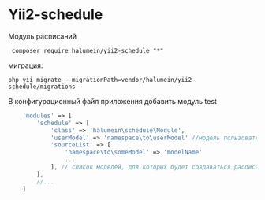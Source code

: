 Yii2-schedule
==========


Модуль расписаний


```
 composer require halumein/yii2-schedule "*"

```

миграция:

```
php yii migrate --migrationPath=vendor/halumein/yii2-schedule/migrations
```

В конфигурационный файл приложения добавить модуль test

```php
    'modules' => [
        'schedule' => [
            'class' => 'halumein\schedule\Module',
            'userModel' => 'namespace\to\userModel' //модель пользователей, которые будут работать с расписанием
            'sourceList' => [
                'namespace\to\someModel' => 'modelName'
                ...
            ], // список моделей, для которых будет создаваться расписание
        ],
        //...
    ]
```

